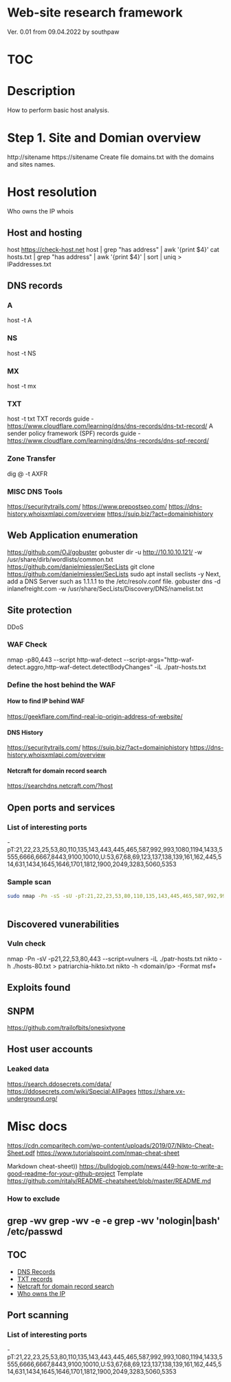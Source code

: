 # Web-site research framework
Ver. 0.01 from 09.04.2022
by southpaw

# TOC

# Description
How to perform basic host analysis.

# Step 1. Site and Domian overview
http://sitename
https://sitename
Create file domains.txt with the domains and sites names.

# Host resolution
Who owns the IP
whois <domain name>
## Host and hosting
host <sitename>
https://check-host.net
host <hostname> | grep "has address" | awk '{print $4}'
cat hosts.txt | grep "has address" | awk '{print $4}' | sort | uniq > IPaddresses.txt

## DNS records
### A
host -t A <domain name>
### NS
host -t NS <domain name>  
### MX
host -t mx <domain name>
### TXT  
host -t txt <domain name>
TXT records guide - https://www.cloudflare.com/learning/dns/dns-records/dns-txt-record/
A sender policy framework (SPF) records guide - https://www.cloudflare.com/learning/dns/dns-records/dns-spf-record/
### Zone Transfer
dig @<NS IP> -t AXFR <domain name>
### MISC DNS Tools
https://securitytrails.com/
https://www.prepostseo.com/
https://dns-history.whoisxmlapi.com/overview
https://suip.biz/?act=domainiphistory
## Web Application enumeration
https://github.com/OJ/gobuster
  gobuster dir -u http://10.10.10.121/ -w /usr/share/dirb/wordlists/common.txt
  https://github.com/danielmiessler/SecLists
  git clone https://github.com/danielmiessler/SecLists
  sudo apt install seclists -y
  Next, add a DNS Server such as 1.1.1.1 to the /etc/resolv.conf file.
  gobuster dns -d inlanefreight.com -w /usr/share/SecLists/Discovery/DNS/namelist.txt

  
## Site protection
DDoS
### WAF Check
nmap -p80,443 --script http-waf-detect --script-args="http-waf-detect.aggro,http-waf-detect.detectBodyChanges" -iL ./patr-hosts.txt
### Define the host behind the WAF
#### How to find IP behind WAF
https://geekflare.com/find-real-ip-origin-address-of-website/
#### DNS History
https://securitytrails.com/
https://suip.biz/?act=domainiphistory
https://dns-history.whoisxmlapi.com/overview

#### Netcraft for domain record search
https://searchdns.netcraft.com/?host

## Open ports and services
### List of interesting ports
-pT:21,22,23,25,53,80,110,135,143,443,445,465,587,992,993,1080,1194,1433,5555,6666,6667,8443,9100,10010,U:53,67,68,69,123,137,138,139,161,162,445,514,631,1434,1645,1646,1701,1812,1900,2049,3283,5060,5353
### Sample scan
```zsh
sudo nmap -Pn -sS -sU -pT:21,22,23,53,80,110,135,143,445,465,587,992,993,1080,1194,1433,5555,6666,6667,8443,9100,10010,U:53,67,68,69,123,137,138,139,161,162,445,514,631,1434,1645,1646,1701,1812,1900,2049,3283,5060,5353 -T4 -A -r -iL ./patr-hosts.txt -oA scanned-hosts-%D
  
```    
  
## Discovered vunerabilities
### Vuln check
nmap -Pn -sV -p21,22,53,80,443 --script=vulners -iL ./patr-hosts.txt
nikto -h ./hosts-80.txt > patriarchia-hikto.txt
nikto -h <domain/ip> -Format msf+

## Exploits found
  
  ## SNPM
  https://github.com/trailofbits/onesixtyone

## Host user accounts  
### Leaked data  
https://search.ddosecrets.com/data/  
https://ddosecrets.com/wiki/Special:AllPages
https://share.vx-underground.org/
    
# Misc docs
https://cdn.comparitech.com/wp-content/uploads/2019/07/NIkto-Cheat-Sheet.pdf
https://www.tutorialspoint.com/nmap-cheat-sheet

Markdown cheat-sheet))
https://bulldogjob.com/news/449-how-to-write-a-good-readme-for-your-github-project
Template 
https://github.com/ritaly/README-cheatsheet/blob/master/README.md

  
### How to exclude <word> 
grep -wv <word> <filename>
grep -wv -e <word1> -e <word2> <filename>
grep -wv 'nologin\|bash' /etc/passwd
----
  
## TOC
* [DNS Records](#dns-records)
* [TXT records](#txt-records)
* [Netcraft for domain record search](*netcraft-for-domain-record-search)
* [Who owns the IP](*who-owns-the-ip)

## Port scanning  
### List of interesting ports
-pT:21,22,23,25,53,80,110,135,143,443,445,465,587,992,993,1080,1194,1433,5555,6666,6667,8443,9100,10010,U:53,67,68,69,123,137,138,139,161,162,445,514,631,1434,1645,1646,1701,1812,1900,2049,3283,5060,5353

